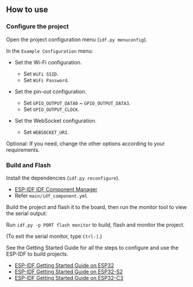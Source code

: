 ## How to use

### Configure the project

Open the project configuration menu (`idf.py menuconfig`).

In the `Example Configuration` menu:

* Set the Wi-Fi configuration.
    * Set `WiFi SSID`.
    * Set `WiFi Password`.

* Set the pin-out configuration.
    * Set `GPIO_OUTPUT_DATA0` ~ `GPIO_OUTPUT_DATA3`.
    * Set `GPIO_OUTPUT_CLOCK`.

* Set the WebSocket configuration.
    * Set `WEBSOCKET_URI`.

Optional: If you need, change the other options according to your requirements.

### Build and Flash

Install the dependencies (`idf.py reconfigure`).
- [ESP-IDF IDF Component Manager](https://docs.espressif.com/projects/esp-idf/en/stable/esp32/api-guides/tools/idf-component-manager.html)
- Refer `main/idf_component.yml`

Build the project and flash it to the board, then run the monitor tool to view the serial output:

Run `idf.py -p PORT flash monitor` to build, flash and monitor the project.

(To exit the serial monitor, type ``Ctrl-]``.)

See the Getting Started Guide for all the steps to configure and use the ESP-IDF to build projects.

* [ESP-IDF Getting Started Guide on ESP32](https://docs.espressif.com/projects/esp-idf/en/latest/esp32/get-started/index.html)
* [ESP-IDF Getting Started Guide on ESP32-S2](https://docs.espressif.com/projects/esp-idf/en/latest/esp32s2/get-started/index.html)
* [ESP-IDF Getting Started Guide on ESP32-C3](https://docs.espressif.com/projects/esp-idf/en/latest/esp32c3/get-started/index.html)
